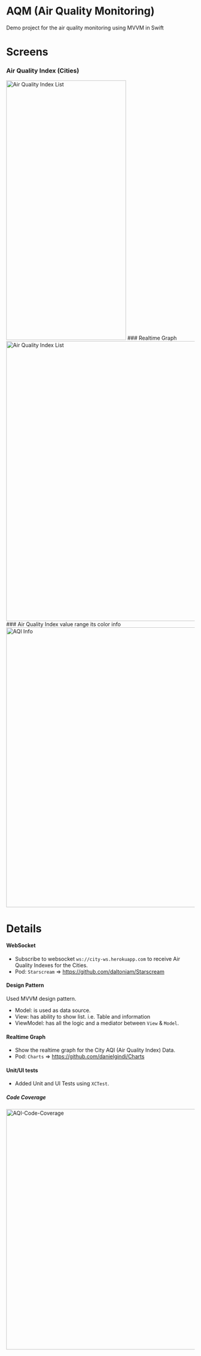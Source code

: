 # AQM (Air Quality Monitoring)
Demo project for the air quality monitoring using MVVM in Swift

# Screens

### Air Quality Index (Cities)
<img width="320" height="692" alt="Air Quality Index List" src="https://user-images.githubusercontent.com/1125736/144715032-5f4a630d-cfd6-4629-bf02-d6f962510aa1.gif">
<!-- <img width="320" height="692" alt="Air Quality Index List" src="https://user-images.githubusercontent.com/1125736/144711876-5f520557-dc9c-4c0a-8a37-0c22468f345b.png">
 -->
### Realtime Graph
<img width="746" alt="Air Quality Index List" src="https://user-images.githubusercontent.com/1125736/144715036-de2b4190-8740-4dbd-8f87-9090a143e19e.gif">
<!-- <img width="746" alt="Realtime-graph-AQI" src="https://user-images.githubusercontent.com/1125736/144711887-fd699cb6-915f-4bee-90fc-d062bc2ecff4.png">
 -->
### Air Quality Index value range its color info
<img width="746" alt="AQI Info" src="https://user-images.githubusercontent.com/1125736/144712300-7ee6d4f2-5de9-4bb9-a06d-e06a89457af5.png">

# Details

#### WebSocket
- Subscribe to websocket `ws://city-ws.herokuapp.com` to receive Air Quality Indexes for the Cities.
- Pod: `Starscream` => https://github.com/daltoniam/Starscream

#### Design Pattern
Used MVVM design pattern.

- Model: is used as data source.
- View: has ability to show list. i.e. Table and information
- ViewModel: has all the logic and a mediator between `View` & `Model`.

#### Realtime Graph
- Show the realtime graph for the City AQI (Air Quality Index) Data.
- Pod: `Charts` => https://github.com/danielgindi/Charts

#### Unit/UI tests
- Added Unit and UI Tests using `XCTest`.

##### Code Coverage
<img width="641" alt="AQI-Code-Coverage" src="https://user-images.githubusercontent.com/1125736/144712043-6463bff9-35dd-4596-b54b-29449d8e0d39.png">
